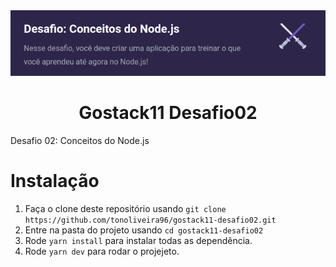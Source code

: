 
<div align="center">
  <img src="https://raw.githubusercontent.com/tonoliveira96/gostack11-desafio02/master/assets/logo-desafio02.png"/>
</div>
 <h1 align="center">Gostack11 Desafio02</h1>

Desafio 02: Conceitos do Node.js

# Instalação

1. Faça o clone deste repositório usando `git clone https://github.com/tonoliveira96/gostack11-desafio02.git`
2. Entre na pasta do projeto usando `cd gostack11-desafio02`
3. Rode `yarn install` para instalar todas as dependência.
4. Rode `yarn dev` para rodar o projejeto.
